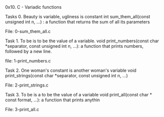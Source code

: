 0x10. C - Variadic functions

Tasks 0. Beauty is variable, ugliness is constant
int sum_them_all(const unsigned int n, ...) : a function that returns the sum of all its parameters

File: 0-sum_them_all.c

Task 1. To be is to be the value of a variable.
void print_numbers(const char *separator, const unsigned int n, ...): a function that prints numbers, followed by a new line.


file: 1-print_numbers.c

Task 2. One woman's constant is another woman's variable
void print_strings(const char *separator, const unsigned int n, ...)

File: 2-print_strings.c

Task 3. To be is a to be the value of a variable
void print_all(const char * const format, ...): a function that prints anythin

File: 3-print_all.c
